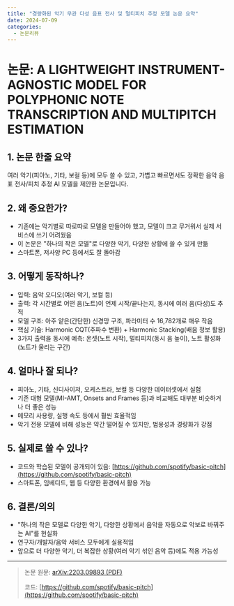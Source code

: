 ```yaml
---
title: "경량화된 악기 무관 다성 음표 전사 및 멀티피치 추정 모델 논문 요약"
date: 2024-07-09
categories:
  - 논문리뷰
---
```


# 논문: A LIGHTWEIGHT INSTRUMENT-AGNOSTIC MODEL FOR POLYPHONIC NOTE TRANSCRIPTION AND MULTIPITCH ESTIMATION

## 1. 논문 한줄 요약

여러 악기(피아노, 기타, 보컬 등)에 모두 쓸 수 있고, 가볍고 빠르면서도 정확한 음악 음표 전사/피치 추정 AI 모델을 제안한 논문입니다.

## 2. 왜 중요한가?

- 기존에는 악기별로 따로따로 모델을 만들어야 했고, 모델이 크고 무거워서 실제 서비스에 쓰기 어려웠음
- 이 논문은 "하나의 작은 모델"로 다양한 악기, 다양한 상황에 쓸 수 있게 만듦
- 스마트폰, 저사양 PC 등에서도 잘 돌아감

## 3. 어떻게 동작하나?

- 입력: 음악 오디오(여러 악기, 보컬 등)
- 출력: 각 시간별로 어떤 음(노트)이 언제 시작/끝나는지, 동시에 여러 음(다성)도 추적
- 모델 구조: 아주 얕은(간단한) 신경망 구조, 파라미터 수 16,782개로 매우 작음
- 핵심 기술: Harmonic CQT(주파수 변환) + Harmonic Stacking(배음 정보 활용)
- 3가지 출력을 동시에 예측: 온셋(노트 시작), 멀티피치(동시 음 높이), 노트 활성화(노트가 울리는 구간)

## 4. 얼마나 잘 되나?

- 피아노, 기타, 신디사이저, 오케스트라, 보컬 등 다양한 데이터셋에서 실험
- 기존 대형 모델(MI-AMT, Onsets and Frames 등)과 비교해도 대부분 비슷하거나 더 좋은 성능
- 메모리 사용량, 실행 속도 등에서 훨씬 효율적임
- 악기 전용 모델에 비해 성능은 약간 떨어질 수 있지만, 범용성과 경량화가 강점

## 5. 실제로 쓸 수 있나?

- 코드와 학습된 모델이 공개되어 있음: [https://github.com/spotify/basic-pitch](https://github.com/spotify/basic-pitch)
- 스마트폰, 임베디드, 웹 등 다양한 환경에서 활용 가능

## 6. 결론/의의

- "하나의 작은 모델로 다양한 악기, 다양한 상황에서 음악을 자동으로 악보로 바꿔주는 AI"를 현실화
- 연구자/개발자/음악 서비스 모두에게 실용적임
- 앞으로 더 다양한 악기, 더 복잡한 상황(여러 악기 섞인 음악 등)에도 적용 가능성

---

> 논문 원문: [arXiv:2203.09893 (PDF)](https://arxiv.org/pdf/2203.09893.pdf)
> 
> 코드: [https://github.com/spotify/basic-pitch](https://github.com/spotify/basic-pitch) 